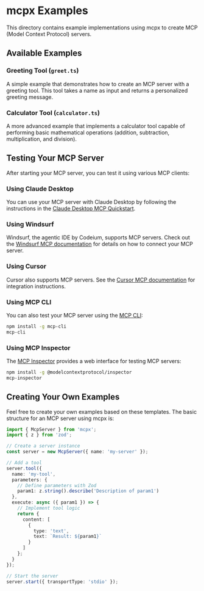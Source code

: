 # mcpx Examples

This directory contains example implementations using mcpx to create MCP (Model Context Protocol) servers.

## Available Examples

### Greeting Tool (`greet.ts`)

A simple example that demonstrates how to create an MCP server with a greeting tool. This tool takes a name as input and returns a personalized greeting message.

### Calculator Tool (`calculator.ts`)

A more advanced example that implements a calculator tool capable of performing basic mathematical operations (addition, subtraction, multiplication, and division).

## Testing Your MCP Server

After starting your MCP server, you can test it using various MCP clients:

### Using Claude Desktop

You can use your MCP server with Claude Desktop by following the instructions in the [Claude Desktop MCP Quickstart](https://modelcontextprotocol.io/quickstart/user).

### Using Windsurf

Windsurf, the agentic IDE by Codeium, supports MCP servers. Check out the [Windsurf MCP documentation](https://docs.codeium.com/windsurf/mcp) for details on how to connect your MCP server.

### Using Cursor

Cursor also supports MCP servers. See the [Cursor MCP documentation](https://docs.cursor.com/context/model-context-protocol) for integration instructions.

### Using MCP CLI

You can also test your MCP server using the [MCP CLI](https://github.com/wong2/mcp-cli):

```bash
npm install -g mcp-cli
mcp-cli
```

### Using MCP Inspector

The [MCP Inspector](https://modelcontextprotocol.io/docs/tools/inspector) provides a web interface for testing MCP servers:

```bash
npm install -g @modelcontextprotocol/inspector
mcp-inspector
```

## Creating Your Own Examples

Feel free to create your own examples based on these templates. The basic structure for an MCP server using mcpx is:

```typescript
import { McpServer } from 'mcpx';
import { z } from 'zod';

// Create a server instance
const server = new McpServer({ name: 'my-server' });

// Add a tool
server.tool({
  name: 'my-tool',
  parameters: {
    // Define parameters with Zod
    param1: z.string().describe('Description of param1')
  },
  execute: async ({ param1 }) => {
    // Implement tool logic
    return {
      content: [
        {
          type: 'text',
          text: `Result: ${param1}`
        }
      ]
    };
  }
});

// Start the server
server.start({ transportType: 'stdio' });
